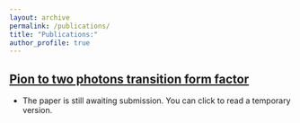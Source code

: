 ```yaml
---
layout: archive
permalink: /publications/
title: "Publications:"
author_profile: true
---
```


## [Pion to two photons transition form factor](../assets/Pion_to_two_photons_transition_form_factor.pdf)
- The paper is still awaiting submission. You can click to read a temporary version.


